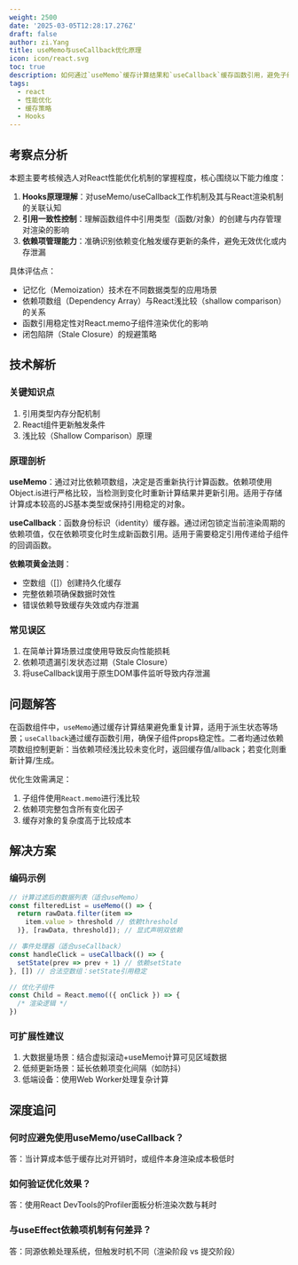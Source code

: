 ```yaml
---
weight: 2500
date: '2025-03-05T12:28:17.276Z'
draft: false
author: zi.Yang
title: useMemo与useCallback优化原理
icon: icon/react.svg
toc: true
description: 如何通过`useMemo`缓存计算结果和`useCallback`缓存函数引用，避免子组件不必要的重新渲染？请结合依赖项数组说明其性能优化条件？
tags:
  - react
  - 性能优化
  - 缓存策略
  - Hooks
---
```


## 考察点分析

本题主要考核候选人对React性能优化机制的掌握程度，核心围绕以下能力维度：

1. **Hooks原理理解**：对useMemo/useCallback工作机制及其与React渲染机制的关联认知
2. **引用一致性控制**：理解函数组件中引用类型（函数/对象）的创建与内存管理对渲染的影响
3. **依赖项管理能力**：准确识别依赖变化触发缓存更新的条件，避免无效优化或内存泄漏

具体评估点：

- 记忆化（Memoization）技术在不同数据类型的应用场景
- 依赖项数组（Dependency Array）与React浅比较（shallow comparison）的关系
- 函数引用稳定性对React.memo子组件渲染优化的影响
- 闭包陷阱（Stale Closure）的规避策略

## 技术解析

### 关键知识点

1. 引用类型内存分配机制
2. React组件更新触发条件
3. 浅比较（Shallow Comparison）原理

### 原理剖析

**useMemo**：通过对比依赖项数组，决定是否重新执行计算函数。依赖项使用Object.is进行严格比较，当检测到变化时重新计算结果并更新引用。适用于存储计算成本较高的JS基本类型或保持引用稳定的对象。

**useCallback**：函数身份标识（identity）缓存器。通过闭包锁定当前渲染周期的依赖项值，仅在依赖项变化时生成新函数引用。适用于需要稳定引用传递给子组件的回调函数。

**依赖项黄金法则**：

- 空数组（[]）创建持久化缓存
- 完整依赖项确保数据时效性
- 错误依赖导致缓存失效或内存泄漏

### 常见误区

1. 在简单计算场景过度使用导致反向性能损耗
2. 依赖项遗漏引发状态过期（Stale Closure）
3. 将useCallback误用于原生DOM事件监听导致内存泄漏

## 问题解答

在函数组件中，`useMemo`通过缓存计算结果避免重复计算，适用于派生状态等场景；`useCallback`通过缓存函数引用，确保子组件props稳定性。二者均通过依赖项数组控制更新：当依赖项经浅比较未变化时，返回缓存值/allback；若变化则重新计算/生成。

优化生效需满足：

1. 子组件使用`React.memo`进行浅比较
2. 依赖项完整包含所有变化因子
3. 缓存对象的复杂度高于比较成本

## 解决方案

### 编码示例

```javascript
// 计算过滤后的数据列表（适合useMemo）
const filteredList = useMemo(() => {
  return rawData.filter(item => 
    item.value > threshold // 依赖threshold
  )}, [rawData, threshold]); // 显式声明双依赖

// 事件处理器（适合useCallback）
const handleClick = useCallback(() => {
  setState(prev => prev + 1) // 依赖setState
}, []) // 合法空数组：setState引用稳定

// 优化子组件
const Child = React.memo(({ onClick }) => {
  /* 渲染逻辑 */
})
```

### 可扩展性建议

1. 大数据量场景：结合虚拟滚动+useMemo计算可见区域数据
2. 低频更新场景：延长依赖项变化间隔（如防抖）
3. 低端设备：使用Web Worker处理复杂计算

## 深度追问

### 何时应避免使用useMemo/useCallback？

答：当计算成本低于缓存比对开销时，或组件本身渲染成本极低时

### 如何验证优化效果？

答：使用React DevTools的Profiler面板分析渲染次数与耗时

### 与useEffect依赖项机制有何差异？

答：同源依赖处理系统，但触发时机不同（渲染阶段 vs 提交阶段）
